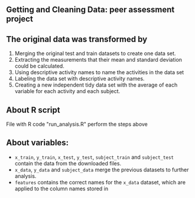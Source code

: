 ## Getting and Cleaning Data: peer assessment project

## The original data was transformed by

1. Merging the original test and train datasets to create one data set.
2. Extracting the measurements that their mean and standard deviation could be calculated. 
3. Using descriptive activity names to name the activities in the data set
4. Labeling the data set with descriptive activity names. 
5. Creating a new independent tidy data set with the average of each variable for each activity and each subject. 

## About R script
File with R code "run_analysis.R" perform the steps above

## About variables:   
* `x_train`, `y_train`, `x_test`, `y_test`, `subject_train` and `subject_test` contain the data from the downloaded files.
* `x_data`, `y_data` and `subject_data` merge the previous datasets to further analysis.
* `features` contains the correct names for the `x_data` dataset, which are applied to the column names stored in
